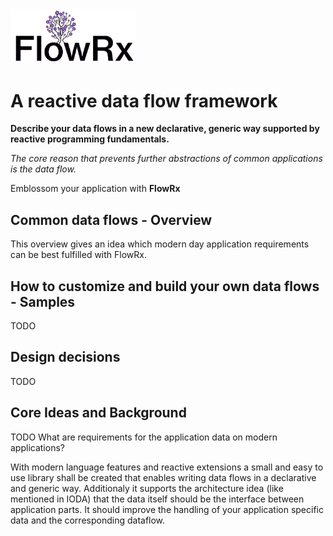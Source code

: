<img src="logo.png" alt="FlowRx Logo" width="200"/>

# A reactive data flow framework

**Describe your data flows in a new declarative, generic way supported by reactive programming fundamentals.**

*The core reason that prevents further abstractions of common applications is the data flow.*

Emblossom your application with **FlowRx**


## Common data flows - Overview
This overview gives an idea which modern day application requirements can be best fulfilled with FlowRx.

##

## How to customize and build your own data flows - Samples

TODO

## Design decisions

TODO

## Core Ideas and Background

TODO
What are requirements for the application data on modern applications?

With modern language features and reactive extensions a small and easy to use library shall  be created that enables writing data flows in a declarative and generic way.
Additionaly it supports the architecture idea (like mentioned in IODA) that the data itself should be the interface between application parts.
It should improve the handling of your application specific data and the corresponding dataflow.
